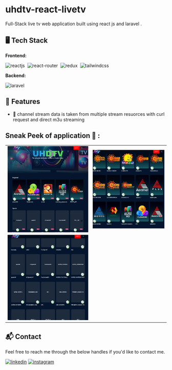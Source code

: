 

# uhdtv-react-livetv
Full-Stack live tv web application built using react js and laravel .

<!-- [Visit Now](https://flipkartweb-mern.vercel.app) 🚀 -->

## 🖥️ Tech Stack
**Frontend:**

![reactjs](https://img.shields.io/badge/React-20232A?style=for-the-badge&logo=react&logoColor=61DAFB)&nbsp;
![react-router](https://img.shields.io/badge/React_Router-CA4245?style=for-the-badge&logo=react-router&logoColor=white)&nbsp;
![redux](https://img.shields.io/badge/Redux-593D88?style=for-the-badge&logo=redux&logoColor=white)&nbsp;
![tailwindcss](https://img.shields.io/badge/Tailwind_CSS-38B2AC?style=for-the-badge&logo=tailwind-css&logoColor=white)&nbsp; 

**Backend:**

![laravel](https://img.shields.io/badge/Laravel-v10-FF2D20?style=for-the-badge&logo=laravel&logoColor=white)&nbsp;   
 
 
 

## 🚀 Features
 
- 🚪 channel stream data is taken from multiple stream resuorces with curl request and direct m3u streaming  
  
 

## Sneak Peek of application 🙈 :
 
<table>
  <tr>
    <td><img src="https://raw.githubusercontent.com/nikhilmv/uhdtv-react-livetv/refs/heads/main/react-livetv/screenshots/Screenshot%202025-01-22%20143425.png" alt="mockup" /></td>
    <td><img src="https://raw.githubusercontent.com/nikhilmv/uhdtv-react-livetv/refs/heads/main/react-livetv/screenshots/Screenshot%202025-01-22%20143552.png" alt="mockups" /></td>
  </tr>
  <tr>
    <td><img src="https://raw.githubusercontent.com/nikhilmv/uhdtv-react-livetv/refs/heads/main/react-livetv/screenshots/Screenshot%202025-01-22%20143630.png" alt="mockup" /></td>
 
  </tr>
</table>

<h2>📬 Contact</h2>

Feel free to reach me through the below handles if you'd like to contact me.

[![linkedin](https://img.shields.io/badge/LinkedIn-0077B5?style=for-the-badge&logo=linkedin&logoColor=white)](https://in.linkedin.com/in/nikhilmv8094)
[![instagram](https://img.shields.io/badge/Instagram-E4405F?style=for-the-badge&logo=instagram&logoColor=white)](https://www.instagram.com/nikmv13/)